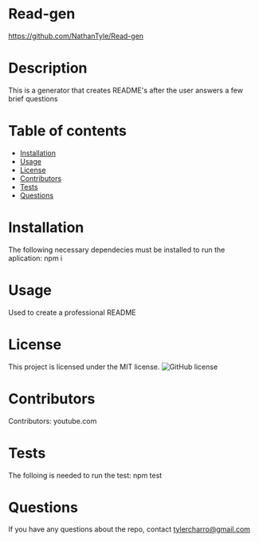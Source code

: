 # Read-gen
  https://github.com/NathanTyle/Read-gen
  # Description
  This is a generator that creates README's after the user answers a few brief questions
  # Table of contents
  * [Installation](#installation)
  * [Usage](#usage)
  * [License](#license)
  * [Contributors](#contributors)
  * [Tests](#tests)
  * [Questions](#questions)
  # Installation
  The following necessary dependecies must be installed to run the aplication: npm i
  # Usage
  Used to create a professional README
  # License
  This project is licensed under the MIT license.
  ![GitHub license](https://img.shields.io/badge/license-MIT-blue.svg)
  # Contributors
  Contributors: youtube.com
  # Tests
  The folloing is needed to run the test: npm test
  # Questions
  If you have any questions about the repo, contact tylercharro@gmail.com